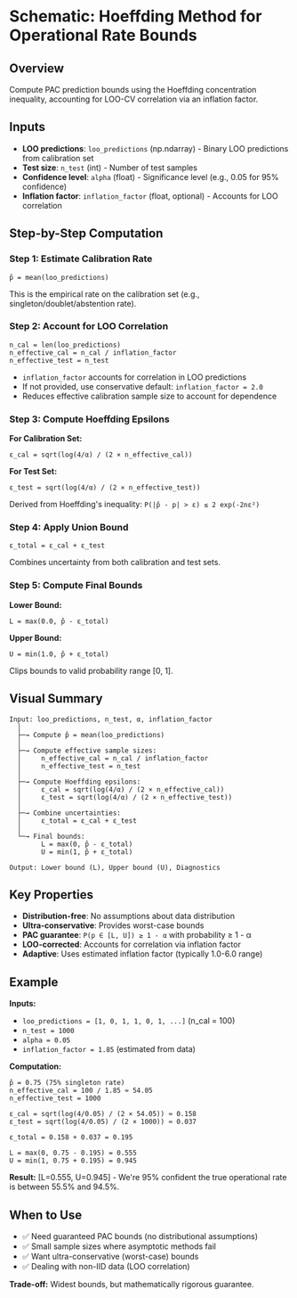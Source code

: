 # Schematic: Hoeffding Method for Operational Rate Bounds

## Overview
Compute PAC prediction bounds using the Hoeffding concentration inequality, accounting for LOO-CV correlation via an inflation factor.

## Inputs
- **LOO predictions**: `loo_predictions` (np.ndarray) - Binary LOO predictions from calibration set
- **Test size**: `n_test` (int) - Number of test samples  
- **Confidence level**: `alpha` (float) - Significance level (e.g., 0.05 for 95% confidence)
- **Inflation factor**: `inflation_factor` (float, optional) - Accounts for LOO correlation

## Step-by-Step Computation

### Step 1: Estimate Calibration Rate
```
p̂ = mean(loo_predictions)
```
This is the empirical rate on the calibration set (e.g., singleton/doublet/abstention rate).

### Step 2: Account for LOO Correlation
```
n_cal = len(loo_predictions)
n_effective_cal = n_cal / inflation_factor
n_effective_test = n_test
```
- `inflation_factor` accounts for correlation in LOO predictions
- If not provided, use conservative default: `inflation_factor = 2.0`
- Reduces effective calibration sample size to account for dependence

### Step 3: Compute Hoeffding Epsilons

**For Calibration Set:**
```
ε_cal = sqrt(log(4/α) / (2 × n_effective_cal))
```

**For Test Set:**
```
ε_test = sqrt(log(4/α) / (2 × n_effective_test))
```

Derived from Hoeffding's inequality: `P(|p̂ - p| > ε) ≤ 2 exp(-2nε²)`

### Step 4: Apply Union Bound
```
ε_total = ε_cal + ε_test
```
Combines uncertainty from both calibration and test sets.

### Step 5: Compute Final Bounds

**Lower Bound:**
```
L = max(0.0, p̂ - ε_total)
```

**Upper Bound:**
```
U = min(1.0, p̂ + ε_total)
```

Clips bounds to valid probability range [0, 1].

## Visual Summary

```
Input: loo_predictions, n_test, α, inflation_factor
  │
  ├─→ Compute p̂ = mean(loo_predictions)
  │
  ├─→ Compute effective sample sizes:
  │     n_effective_cal = n_cal / inflation_factor
  │     n_effective_test = n_test
  │
  ├─→ Compute Hoeffding epsilons:
  │     ε_cal = sqrt(log(4/α) / (2 × n_effective_cal))
  │     ε_test = sqrt(log(4/α) / (2 × n_effective_test))
  │
  ├─→ Combine uncertainties:
  │     ε_total = ε_cal + ε_test
  │
  └─→ Final bounds:
        L = max(0, p̂ - ε_total)
        U = min(1, p̂ + ε_total)

Output: Lower bound (L), Upper bound (U), Diagnostics
```

## Key Properties

- **Distribution-free**: No assumptions about data distribution
- **Ultra-conservative**: Provides worst-case bounds
- **PAC guarantee**: `P(p ∈ [L, U]) ≥ 1 - α` with probability ≥ 1 - α
- **LOO-corrected**: Accounts for correlation via inflation factor
- **Adaptive**: Uses estimated inflation factor (typically 1.0-6.0 range)

## Example

**Inputs:**
- `loo_predictions = [1, 0, 1, 1, 0, 1, ...]` (n_cal = 100)
- `n_test = 1000`
- `alpha = 0.05`
- `inflation_factor = 1.85` (estimated from data)

**Computation:**
```
p̂ = 0.75 (75% singleton rate)
n_effective_cal = 100 / 1.85 ≈ 54.05
n_effective_test = 1000

ε_cal = sqrt(log(4/0.05) / (2 × 54.05)) ≈ 0.158
ε_test = sqrt(log(4/0.05) / (2 × 1000)) ≈ 0.037

ε_total = 0.158 + 0.037 = 0.195

L = max(0, 0.75 - 0.195) = 0.555
U = min(1, 0.75 + 0.195) = 0.945
```

**Result:** [L=0.555, U=0.945] - We're 95% confident the true operational rate is between 55.5% and 94.5%.

## When to Use

- ✅ Need guaranteed PAC bounds (no distributional assumptions)
- ✅ Small sample sizes where asymptotic methods fail
- ✅ Want ultra-conservative (worst-case) bounds
- ✅ Dealing with non-IID data (LOO correlation)

**Trade-off:** Widest bounds, but mathematically rigorous guarantee.
